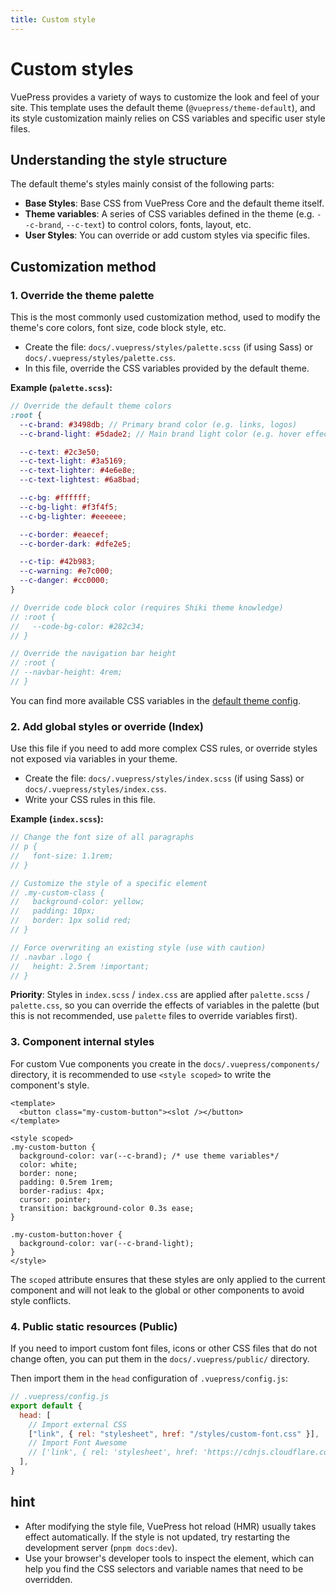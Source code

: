 ```yaml
---
title: Custom style
---
```


# Custom styles

VuePress provides a variety of ways to customize the look and feel of your site. This template uses the default theme (`@vuepress/theme-default`), and its style customization mainly relies on CSS variables and specific user style files.

## Understanding the style structure

The default theme's styles mainly consist of the following parts:

- **Base Styles**: Base CSS from VuePress Core and the default theme itself.
- **Theme variables**: A series of CSS variables defined in the theme (e.g. `--c-brand`, `--c-text`) to control colors, fonts, layout, etc.
- **User Styles**: You can override or add custom styles via specific files.

## Customization method

### 1. Override the theme palette

This is the most commonly used customization method, used to modify the theme's core colors, font size, code block style, etc.

- Create the file: `docs/.vuepress/styles/palette.scss` (if using Sass) or `docs/.vuepress/styles/palette.css`.
- In this file, override the CSS variables provided by the default theme.

**Example (`palette.scss`):**

```scss
// Override the default theme colors
:root {
  --c-brand: #3498db; // Primary brand color (e.g. links, logos)
  --c-brand-light: #5dade2; // Main brand light color (e.g. hover effect)

  --c-text: #2c3e50;
  --c-text-light: #3a5169;
  --c-text-lighter: #4e6e8e;
  --c-text-lightest: #6a8bad;

  --c-bg: #ffffff;
  --c-bg-light: #f3f4f5;
  --c-bg-lighter: #eeeeee;

  --c-border: #eaecef;
  --c-border-dark: #dfe2e5;

  --c-tip: #42b983;
  --c-warning: #e7c000;
  --c-danger: #cc0000;
}

// Override code block color (requires Shiki theme knowledge)
// :root {
//   --code-bg-color: #282c34;
// }

// Override the navigation bar height
// :root {
// --navbar-height: 4rem;
// }
```

You can find more available CSS variables in the [default theme config](https://v2.vuepress.vuejs.org/zh/reference/default-theme/config.html).

### 2. Add global styles or override (Index)

Use this file if you need to add more complex CSS rules, or override styles not exposed via variables in your theme.

- Create the file: `docs/.vuepress/styles/index.scss` (if using Sass) or `docs/.vuepress/styles/index.css`.
- Write your CSS rules in this file.

**Example (`index.scss`):**

```scss
// Change the font size of all paragraphs
// p {
//   font-size: 1.1rem;
// }

// Customize the style of a specific element
// .my-custom-class {
//   background-color: yellow;
//   padding: 10px;
//   border: 1px solid red;
// }

// Force overwriting an existing style (use with caution)
// .navbar .logo {
//   height: 2.5rem !important;
// }
```

**Priority**: Styles in `index.scss` / `index.css` are applied after `palette.scss` / `palette.css`, so you can override the effects of variables in the palette (but this is not recommended, use `palette` files to override variables first).

### 3. Component internal styles

For custom Vue components you create in the `docs/.vuepress/components/` directory, it is recommended to use `<style scoped>` to write the component's style.

```view
<template>
  <button class="my-custom-button"><slot /></button>
</template>

<style scoped>
.my-custom-button {
  background-color: var(--c-brand); /* use theme variables*/
  color: white;
  border: none;
  padding: 0.5rem 1rem;
  border-radius: 4px;
  cursor: pointer;
  transition: background-color 0.3s ease;
}

.my-custom-button:hover {
  background-color: var(--c-brand-light);
}
</style>
```

The `scoped` attribute ensures that these styles are only applied to the current component and will not leak to the global or other components to avoid style conflicts.

### 4. Public static resources (Public)

If you need to import custom font files, icons or other CSS files that do not change often, you can put them in the `docs/.vuepress/public/` directory.

Then import them in the `head` configuration of `.vuepress/config.js`:

```js
// .vuepress/config.js
export default {
  head: [
    // Import external CSS
    ["link", { rel: "stylesheet", href: "/styles/custom-font.css" }],
    // Import Font Awesome
    // ['link', { rel: 'stylesheet', href: 'https://cdnjs.cloudflare.com/ajax/libs/font-awesome/6.0.0/css/all.min.css' }]
  ],
}
```

## hint

- After modifying the style file, VuePress hot reload (HMR) usually takes effect automatically. If the style is not updated, try restarting the development server (`pnpm docs:dev`).
- Use your browser's developer tools to inspect the element, which can help you find the CSS selectors and variable names that need to be overridden.

